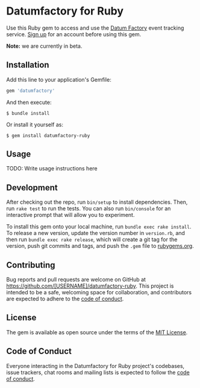 # Datumfactory for Ruby

Use this Ruby gem to access and use the [Datum Factory](https://datumfactory.com/) event tracking service. [Sign up](https://datumfactory.com/register) for an account before using this gem. 

**Note:** we are currently in beta.

## Installation

Add this line to your application's Gemfile:

```ruby
gem 'datumfactory'
```

And then execute:

    $ bundle install

Or install it yourself as:

    $ gem install datumfactory-ruby

## Usage

TODO: Write usage instructions here

## Development

After checking out the repo, run `bin/setup` to install dependencies. Then, run `rake test` to run the tests. You can also run `bin/console` for an interactive prompt that will allow you to experiment.

To install this gem onto your local machine, run `bundle exec rake install`. To release a new version, update the version number in `version.rb`, and then run `bundle exec rake release`, which will create a git tag for the version, push git commits and tags, and push the `.gem` file to [rubygems.org](https://rubygems.org).

## Contributing

Bug reports and pull requests are welcome on GitHub at https://github.com/[USERNAME]/datumfactory-ruby. This project is intended to be a safe, welcoming space for collaboration, and contributors are expected to adhere to the [code of conduct](https://github.com/[USERNAME]/datumfactory-ruby/blob/master/CODE_OF_CONDUCT.md).


## License

The gem is available as open source under the terms of the [MIT License](https://opensource.org/licenses/MIT).

## Code of Conduct

Everyone interacting in the Datumfactory for Ruby project's codebases, issue trackers, chat rooms and mailing lists is expected to follow the [code of conduct](https://github.com/[USERNAME]/datumfactory-ruby/blob/master/CODE_OF_CONDUCT.md).
